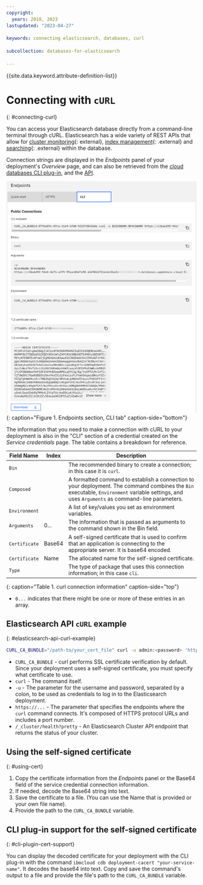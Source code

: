 ```yaml
---
copyright:
  years: 2018, 2023
lastupdated: "2023-04-27"

keywords: connecting elasticsearch, databases, curl

subcollection: databases-for-elasticsearch

---
```


{{site.data.keyword.attribute-definition-list}}

# Connecting with `cURL`
{: #connecting-curl}

You can access your Elasticsearch database directly from a command-line terminal through cURL. Elasticsearch has a wide variety of REST APIs that allow for [cluster monitoring](https://www.elastic.co/guide/en/elasticsearch/reference/current/cluster.html){: external}, [index management](https://www.elastic.co/guide/en/elasticsearch/reference/current/indices.html){: .external} and [searching](https://www.elastic.co/guide/en/elasticsearch/reference/current/search.html){: .external} within the database. 

Connection strings are displayed in the _Endpoints_ panel of your deployment's _Overview_ page, and can also be retrieved from the [cloud databases CLI plug-in](/docs/databases-cli-plugin?topic=databases-cli-plugin-cdb-reference#deployment-connections), and the [API](https://{DomainName}/apidocs/cloud-databases-api/cloud-databases-api-v5#getconnection).

![CLI Endpoints panel](images/cli-endpoints-pane.png){: caption="Figure 1. Endpoints section, CLI tab" caption-side="bottom"}

The information that you need to make a connection with cURL to your deployment is also in the "CLI" section of a credential created on the *Service credentials* page. The table contains a breakdown for reference.

| Field Name | Index | Description |
| ---------- | ----- | ----------- |
| `Bin` | | The recommended binary to create a connection; in this case it is `curl`. |
| `Composed` | | A formatted command to establish a connection to your deployment. The command combines the `Bin` executable, `Environment` variable settings, and uses `Arguments` as command-line parameters.
| `Environment` | | A list of key/values you set as environment variables. |
| `Arguments` | 0... | The information that is passed as arguments to the command shown in the Bin field. |
| `Certificate` | Base64 | A self-signed certificate that is used to confirm that an application is connecting to the appropriate server. It is base64 encoded. |
| `Certificate` | Name | The allocated name for the self-signed certificate. |
| `Type` | | The type of package that uses this connection information; in this case `cli`.  |
{: caption="Table 1. curl connection information" caption-side="top"}

* `0...` indicates that there might be one or more of these entries in an array.

## Elasticsearch API `cURL` example
{: #elasticsearch-api-curl-example}

```sh
CURL_CA_BUNDLE="/path-to/your_cert_file" curl -u admin:<password> 'https://d5eeee66-5bc4-499a-b73b-1307848f1eac.8f7bfd8f3faa4218aec56e069eb46187.databases.appdomain.cloud:31821/_cluster/health?pretty'
```

* `CURL_CA_BUNDLE` - curl performs SSL certificate verification by default. Since your deployment uses a self-signed certificate, you must specify what certificate to use.
* `curl` - The command itself.  
* `-u` - The parameter for the username and password, separated by a colon, to be used as credentials to log in to the Elasticsearch deployment. 
* `https://...` - The parameter that specifies the endpoints where the `curl` command connects. It's composed of HTTPS protocol URLs and includes a port number.
* `/_cluster/health?pretty` - An Elasticsearch Cluster API endpoint that returns the status of your cluster. 

## Using the self-signed certificate
{: #using-cert}

1. Copy the certificate information from the _Endpoints_ panel or the Base64 field of the service credential connection information. 
2. If needed, decode the Base64 string into text. 
3. Save the certificate to a file. (You can use the Name that is provided or your own file name).
4. Provide the path to the `CURL_CA_BUNDLE` variable.

## CLI plug-in support for the self-signed certificate
{: #cli-plugin-cert-support}

You can display the decoded certificate for your deployment with the CLI plug-in with the command `ibmcloud cdb deployment-cacert "your-service-name"`. It decodes the base64 into text. Copy and save the command's output to a file and provide the file's path to the `CURL_CA_BUNDLE` variable.
